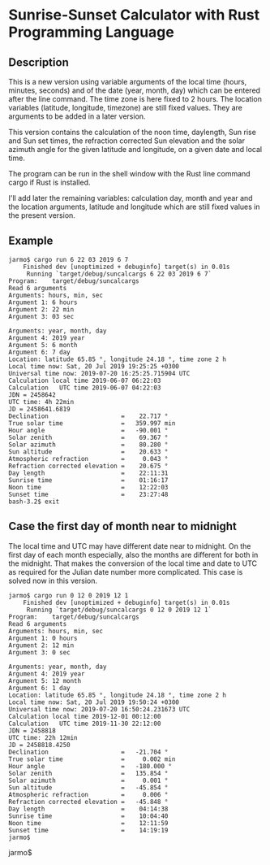 # Sunrise-Sunset Calculator with Rust Programming Language  

## Description

 This is a new version using variable arguments of the local time (hours, minutes, seconds) and of the date (year, month, day)
 which can be entered after the line command. The time zone is here fixed to 2 hours.
 The location variables (latitude, longitude, timezone) are still fixed values. 
 They are arguments to be added in a later version. 
 
 This version contains the calculation of the noon time,
 daylength, Sun rise and Sun set times, the refraction 
 corrected Sun elevation and the solar azimuth angle for the given latitude and
 longitude, on a given date and local time.

 The program can be run in the shell window with the Rust 
 line command cargo if Rust is installed.

 I'll add later the remaining variables: calculation day, month and year
 and the location arguments, latitude and longitude
 which are still fixed values in the present version.

## Example
```
jarmo$ cargo run 6 22 03 2019 6 7
    Finished dev [unoptimized + debuginfo] target(s) in 0.01s
     Running `target/debug/suncalcargs 6 22 03 2019 6 7`
Program:    target/debug/suncalcargs
Read 6 arguments
Arguments: hours, min, sec
Argument 1: 6 hours
Argument 2: 22 min
Argument 3: 03 sec

Arguments: year, month, day
Argument 4: 2019 year
Argument 5: 6 month
Argument 6: 7 day
Location: latitude 65.85 °, longitude 24.18 °, time zone 2 h
Local time now: Sat, 20 Jul 2019 19:25:25 +0300
Universal time now: 2019-07-20 16:25:25.715904 UTC
Calculation local time 2019-06-07 06:22:03
Calculation   UTC time 2019-06-07 04:22:03
JDN = 2458642
UTC time: 4h 22min
JD = 2458641.6819
Declination                    =    22.717 °
True solar time                =   359.997 min
Hour angle                     =   -90.001 °
Solar zenith                   =    69.367 °
Solar azimuth                  =    80.280 °
Sun altitude                   =    20.633 °
Atmospheric refraction         =     0.043 °
Refraction corrected elevation =    20.675 °
Day length                     =    22:11:31
Sunrise time                   =    01:16:17
Noon time                      =    12:22:03
Sunset time                    =    23:27:48
bash-3.2$ exit
```
## Case the first day of month near to midnight
The local time and UTC may have different date near to midnight.
On the first day of each month especially, also the months are different for both in the midnight.
That makes the conversion of the local time and date to UTC as required for the Julian date number more
complicated. This case is solved now in this version.
```
jarmo$ cargo run 0 12 0 2019 12 1
    Finished dev [unoptimized + debuginfo] target(s) in 0.01s
     Running `target/debug/suncalcargs 0 12 0 2019 12 1`
Program:    target/debug/suncalcargs
Read 6 arguments
Arguments: hours, min, sec
Argument 1: 0 hours
Argument 2: 12 min
Argument 3: 0 sec

Arguments: year, month, day
Argument 4: 2019 year
Argument 5: 12 month
Argument 6: 1 day
Location: latitude 65.85 °, longitude 24.18 °, time zone 2 h
Local time now: Sat, 20 Jul 2019 19:50:24 +0300
Universal time now: 2019-07-20 16:50:24.231673 UTC
Calculation local time 2019-12-01 00:12:00
Calculation   UTC time 2019-11-30 22:12:00
JDN = 2458818
UTC time: 22h 12min
JD = 2458818.4250
Declination                    =   -21.704 °
True solar time                =     0.002 min
Hour angle                     =   -180.000 °
Solar zenith                   =   135.854 °
Solar azimuth                  =     0.001 °
Sun altitude                   =   -45.854 °
Atmospheric refraction         =     0.006 °
Refraction corrected elevation =   -45.848 °
Day length                     =    04:14:38
Sunrise time                   =    10:04:40
Noon time                      =    12:11:59
Sunset time                    =    14:19:19
jarmo$
```
jarmo$ 
